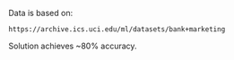 Data is based on:
```
https://archive.ics.uci.edu/ml/datasets/bank+marketing
```

Solution achieves ~80% accuracy.